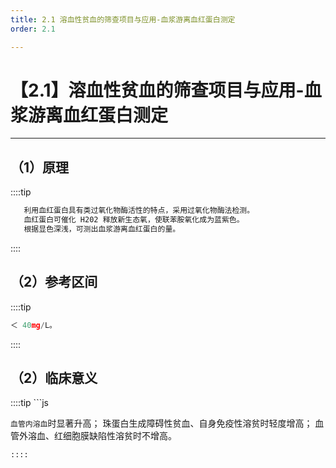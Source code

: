 ```yaml
---
title: 2.1 溶血性贫血的筛查项目与应用-血浆游离血红蛋白测定
order: 2.1

---
```


# 【2.1】溶血性贫血的筛查项目与应用-血浆游离血红蛋白测定

<kaodian :text="'血液学检验记忆卡'" />

<!-- ###### 第八章 溶血性贫血的实验诊断

> 临床血液学检验 -->

<beitiX/>

---

## （1）原理

<son :text="'血液学检验记忆卡'" text1="（1）原理,参考区间" :textOption="[['了解','基础知识','相关专业知识'],['了解','基础知识','相关专业知识'],['掌握','基础知识','相关专业知识']]" />

::::tip

```js
   利用血红蛋白具有类过氧化物酶活性的特点，采用过氧化物酶法检测。
   血红蛋白可催化 H202 释放新生态氧，使联苯胺氧化成为蓝紫色。
   根据显色深浅，可测出血浆游离血红蛋白的量。
```

::::

## （2）参考区间

<son :text="'血液学检验记忆卡'" text1="（1）原理,参考区间" :textOption="[['了解','基础知识','相关专业知识'],['了解','基础知识','相关专业知识'],['掌握','基础知识','相关专业知识']]" />

::::tip

```js
＜ 40mg/L。
```

::::

## （2）临床意义

<son :text="'血液学检验记忆卡'" text1="（2）临床意义" :textOption="[['熟练掌握','专业知识','专业实践能力'],['熟练掌握','专业知识','专业实践能力'],['熟练掌握','专业知识','专业实践能力']]" />
::::tip
```js

`血管内溶血`时显著升高；
珠蛋白生成障碍性贫血、自身免疫性溶贫时轻度增高；
血管外溶血、红细胞膜缺陷性溶贫时不增高。

```
::::
```
